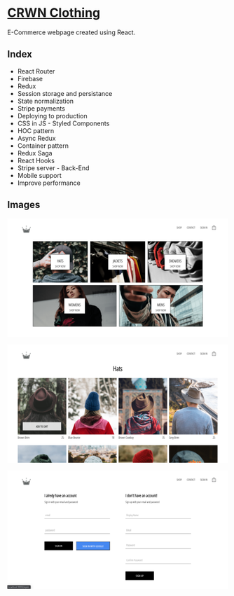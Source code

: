 # <a href='https://crwn-react-clothing-live.herokuapp.com/'>CRWN Clothing</a>

E-Commerce webpage created using React.

## Index

<ul>
    <li>React Router</li>
    <li>Firebase</li>
    <li>Redux</li>
    <li>Session storage and persistance</li>
    <li>State normalization</li>
    <li>Stripe payments</li>
    <li>Deploying to production</li>
    <li>CSS in JS - Styled Components</li>
    <li>HOC pattern</li>
    <li>Async Redux</li>
    <li>Container pattern</li>
    <li>Redux Saga</li>
    <li>React Hooks</li>
    <li>Stripe server - Back-End</li>
    <li>Mobile support</li>
    <li>Improve performance</li>
</ul>

## Images

![Home page](https://raw.githubusercontent.com/DiogoCastroSilva/complete-react-developer-in-2020/master/crwn-clothing/images/home-page.png)

![Category Page](https://raw.githubusercontent.com/DiogoCastroSilva/complete-react-developer-in-2020/master/crwn-clothing/images/category-page.png)

![Sign In / Login Page](https://raw.githubusercontent.com/DiogoCastroSilva/complete-react-developer-in-2020/master/crwn-clothing/images/login-sign-in-page.png)